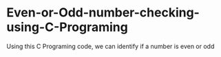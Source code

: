 # Even-or-Odd-number-checking-using-C-Programing
Using this C Programing code, we can identify if a number is even or odd
